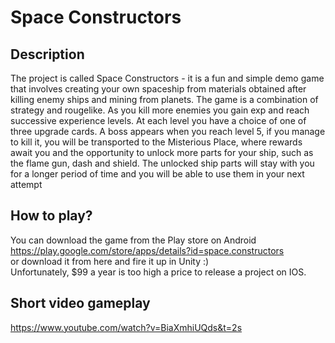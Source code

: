 # Space Constructors

## Description
The project is called Space Constructors - it is a fun and simple demo game that involves creating your own spaceship from materials obtained after killing enemy ships and mining from planets. The game is a combination of strategy and rougelike. As you kill more enemies you gain exp and reach successive experience levels. At each level you have a choice of one of three upgrade cards. A boss appears when you reach level 5, if you manage to kill it, you will be transported to the Misterious Place, where rewards await you and the opportunity to unlock more parts for your ship, such as the flame gun, dash and shield. The unlocked ship parts will stay with you for a longer period of time and you will be able to use them in your next attempt

## How to play?
You can download the game from the Play store on Android <br>
https://play.google.com/store/apps/details?id=space.constructors <br>
or download it from here and fire it up in Unity :) <br>
Unfortunately, $99 a year is too high a price to release a project on IOS.

## Short video gameplay
https://www.youtube.com/watch?v=BiaXmhiUQds&t=2s
